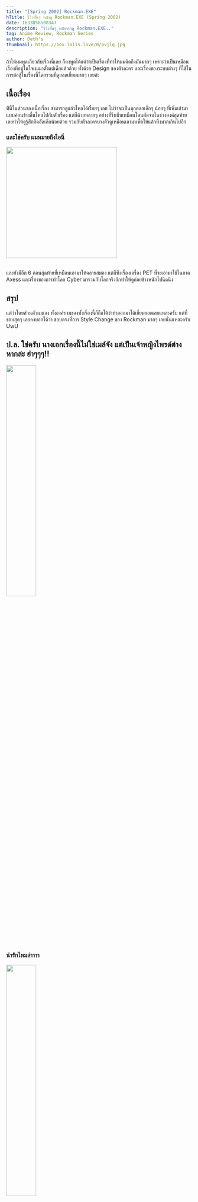 ```yaml
---
title: "[Spring 2002] Rockman.EXE"
hTitle: รีวิวสั้นๆ หลังดู Rockman.EXE (Spring 2002)
date: 1633058508347
description: "รีวิวสั้นๆ หลังจากดู Rockman.EXE.."
tag: Anime Review, Rockman Series
author: Deth's
thumbnail: https://box.lolis.love/0/pvjlq.jpg
---
```

ถ้าให้ผมพูดเกี่ยวกับเรื่องนี้เลย ก็คงพูดได้แค่ว่าเป็นเรื่องที่ทำให้ผมคิดถึงมันมากๆ เพราะว่าเป็นเหมือนเรื่องที่อบู่ในใจผมมาตั้งแต่เด็กแล้วด้วย ทั้งด้วย Design ของตัวละคร และเรื่องของระบบต่างๆ ที่ใช้ในการต่อสู้ในเรื่องนี้โดยรวมที่ดูยอดเยี่ยมมากๆ เลยล่ะ
<br />

## เนื้อเรื่อง
ทีนี้ในส่วนของเนื้อเรื่อง สามารถดูแล้วไหลได้เรื่อยๆ เลย ไม่ว่าจะเป็นมุกตลกเล็กๆ น้อยๆ ที่เพิ่มเข้ามาแบบค่อนข้างลื่นไหลไปกับตัวเรื่อง แต่ก็ด้วยหลายๆ อย่างที่รีบบีบเหมือนโดนตัดจบในช่วงองค์สุดท้าย เลยทำให้ดูรู้สึกอึดอัดเล็กน้อยด้วย รวมกับตัวละครบางตัวดูเหมือนเอามาเพื่อให้แล้วทิ้งมากเกินไปอีก

### และใช่ครับ ผมหมายถึงไอนี่
<img src="https://sv1.picz.in.th/images/2021/10/01/CLZIp8.jpg" width="300" />
<br /><br />

และยังมีอีก 6 ตอนสุดท้ายที่เหมือนเอามาให้คลายสมอง แต่ก็ทิ้งเรื่องเครื่อง PET ที่จะเอามาใช้ในภาค Axess และเรื่องของการทำโลก Cyber มารวมกับโลกจริงอีกทำให้ดูค่อยข้างหนักไปนิดนึง
<br />

## สรุป
แต่ว่าโดยส่วนตัวผมเอง ทั้งองค์รวมของทั้งเรื่องนี้ก็ถือได้ว่าทำออกมาได้เยี่ยมยอดเลยแหละครับ แต่ที่ชอบสุดๆ เลยคงบอกได้ว่า ชอบตรงที่การ Style Change ของ Rockman มากๆ เลยนั่นแหละครับ UwU
<br />

## ป.ล. ใช่ครับ นางเอกเรื่องนี้ไม่ใช่เมล์จัง แต่เป็นเจ้าหญิงไพรด์ต่างหากล่ะ ฮ่าๆๆๆ!!
<img src="https://sv1.picz.in.th/images/2021/10/01/CL1q8Z.png" width="40%" />

### น่ารักไหมล่าาาา
<img src="https://sv1.picz.in.th/images/2021/10/01/CL1QB0.png" width="40%" />

### ไหนจะเจ้าหนูเอนซันอีก
<img src="https://sv1.picz.in.th/images/2021/10/01/CLKXMP.jpg" width="40%" />

## โคตรจะน่ารักเลยว้อยยยยย!!
<br />

<img src="https://img.shields.io/badge/Score-9%2F10-coral?style=for-the-badge" alt="score">